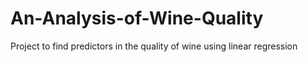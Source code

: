 # An-Analysis-of-Wine-Quality
Project to find predictors in the quality of wine using linear regression
